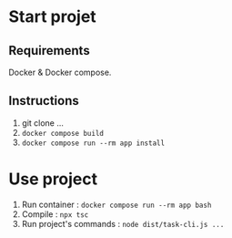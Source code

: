 # Start projet

## Requirements

Docker & Docker compose.

## Instructions

1. git clone ...
2. `docker compose build`
3. `docker compose run --rm app install`

# Use project

1. Run container : `docker compose run --rm app bash`
2. Compile : `npx tsc`
3. Run project's commands : `node dist/task-cli.js ...`
